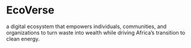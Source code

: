# EcoVerse
a digital ecosystem that empowers individuals, communities, and organizations to turn waste into wealth while driving Africa’s transition to clean energy.
